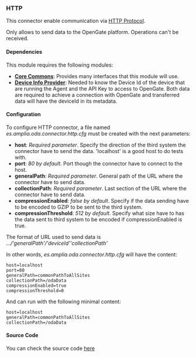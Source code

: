 ### HTTP

This connector enable communication via [HTTP Protocol](https://github.com/amplia-iiot/oda/tree/master/oda-connectors/http).

Only allows to send data to the OpenGate platform. Operations can't be received.

#### Dependencies

This module requires the following modules:
* __[Core Commons](../../infrastructure/core.md)__: Provides many interfaces that this module will use.
* __[Device Info Provider](../datastreams/deviceinfo.md)__: Needed to know the Device Id of the device that are running the Agent and the API Key to access to OpenGate. 
Both data are required to achieve a connection with OpenGate and transferred data will have the deviceId in its metadata.

#### Configuration

To configure HTTP connector, a file named _es.amplia.oda.connector.http.cfg_ must be created with the next parameters:
* __host__: *Required parameter*. Specify the direction of the third system the connector have to send the data. 
'localhost' is a good host to do tests with.
* __port__: *80 by default*. Port though the connector have to connect to the host.
* __generalPath__: *Required parameter*. General path of the URL where the connector have to send data.
* __collectionPath__: *Required parameter*. Last section of the URL where the connector have to send data.
* __compressionEnabled__: *false by default*. Specify if the data sending have to be encoded to GZIP to be sent to the third system.
* __compressionThreshold__: *512 by default*. Specify what size have to has the data sent to third system to be encoded if compressionEnabled is true.

The format of URL used to send data is *.../'generalPath'/'deviceId''collectionPath'*

In other words, _es.amplia.oda.connector.http.cfg_ will have the content:
```
host=localhost
port=80
generalPath=commonPathToAllSites
collectionPath=/odaData
compressionEnabled=true
compressionThreshold=0
```
And can run with the following minimal content:
```
host=localhost
generalPath=commonPathToAllSites
collectionPath=/odaData
```

#### Source Code

You can check the source code [here](https://github.com/amplia-iiot/oda/tree/master/oda-connectors/http)